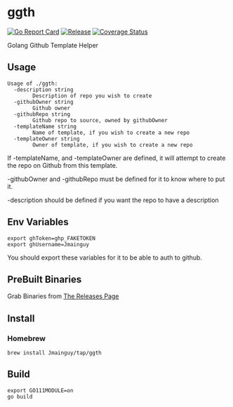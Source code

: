 # ggth
[![Go Report Card](https://goreportcard.com/badge/github.com/Jmainguy/ggth)](https://goreportcard.com/badge/github.com/Jmainguy/ggth)
[![Release](https://img.shields.io/github/release/Jmainguy/ggth.svg?style=flat-square)](https://github.com/Jmainguy/ggth/releases/latest)
[![Coverage Status](https://coveralls.io/repos/github/Jmainguy/ggth/badge.svg?branch=main)](https://coveralls.io/github/Jmainguy/ggth?branch=main)

Golang Github Template Helper

## Usage
```/bin/bash
Usage of ./ggth:
  -description string
    	Description of repo you wish to create
  -githubOwner string
    	Github owner
  -githubRepo string
    	Github repo to source, owned by githubOwner
  -templateName string
    	Name of template, if you wish to create a new repo
  -templateOwner string
    	Owner of template, if you wish to create a new repo
```

If -templateName, and -templateOwner are defined, it will attempt to create the repo on Github from this template. 

-githubOwner and -githubRepo must be defined for it to know where to put it. 

-description should be defined if you want the repo to have a description

## Env Variables
```/bin/bash
export ghToken=ghp_FAKETOKEN
export ghUsername=Jmainguy
```

You should export these variables for it to be able to auth to github.

## PreBuilt Binaries
Grab Binaries from [The Releases Page](https://github.com/Jmainguy/ggth/releases)

## Install

### Homebrew

```/bin/bash
brew install Jmainguy/tap/ggth
```

## Build
```/bin/bash
export GO111MODULE=on
go build
```
